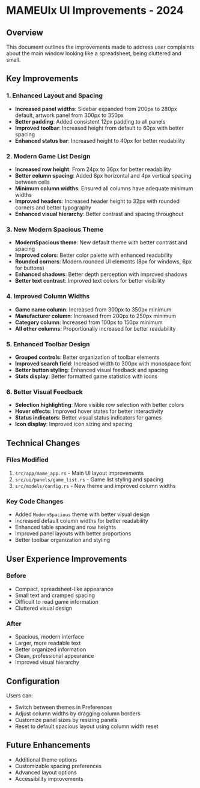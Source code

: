 # MAMEUIx UI Improvements - 2024

## Overview
This document outlines the improvements made to address user complaints about the main window looking like a spreadsheet, being cluttered and small.

## Key Improvements

### 1. Enhanced Layout and Spacing
- **Increased panel widths**: Sidebar expanded from 200px to 280px default, artwork panel from 300px to 350px
- **Better padding**: Added consistent 12px padding to all panels
- **Improved toolbar**: Increased height from default to 60px with better spacing
- **Enhanced status bar**: Increased height to 40px for better readability

### 2. Modern Game List Design
- **Increased row height**: From 24px to 36px for better readability
- **Better column spacing**: Added 8px horizontal and 4px vertical spacing between cells
- **Minimum column widths**: Ensured all columns have adequate minimum widths
- **Improved headers**: Increased header height to 32px with rounded corners and better typography
- **Enhanced visual hierarchy**: Better contrast and spacing throughout

### 3. New Modern Spacious Theme
- **ModernSpacious theme**: New default theme with better contrast and spacing
- **Improved colors**: Better color palette with enhanced readability
- **Rounded corners**: Modern rounded UI elements (8px for windows, 6px for buttons)
- **Enhanced shadows**: Better depth perception with improved shadows
- **Better text contrast**: Improved text colors for better visibility

### 4. Improved Column Widths
- **Game name column**: Increased from 300px to 350px minimum
- **Manufacturer column**: Increased from 200px to 250px minimum
- **Category column**: Increased from 100px to 150px minimum
- **All other columns**: Proportionally increased for better readability

### 5. Enhanced Toolbar Design
- **Grouped controls**: Better organization of toolbar elements
- **Improved search field**: Increased width to 300px with monospace font
- **Better button styling**: Enhanced visual feedback and spacing
- **Stats display**: Better formatted game statistics with icons

### 6. Better Visual Feedback
- **Selection highlighting**: More visible row selection with better colors
- **Hover effects**: Improved hover states for better interactivity
- **Status indicators**: Better visual status indicators for games
- **Icon display**: Improved icon sizing and spacing

## Technical Changes

### Files Modified
1. `src/app/mame_app.rs` - Main UI layout improvements
2. `src/ui/panels/game_list.rs` - Game list styling and spacing
3. `src/models/config.rs` - New theme and improved column widths

### Key Code Changes
- Added `ModernSpacious` theme with better visual design
- Increased default column widths for better readability
- Enhanced table spacing and row heights
- Improved panel layouts with better proportions
- Better toolbar organization and styling

## User Experience Improvements

### Before
- Compact, spreadsheet-like appearance
- Small text and cramped spacing
- Difficult to read game information
- Cluttered visual design

### After
- Spacious, modern interface
- Larger, more readable text
- Better organized information
- Clean, professional appearance
- Improved visual hierarchy

## Configuration
Users can:
- Switch between themes in Preferences
- Adjust column widths by dragging column borders
- Customize panel sizes by resizing panels
- Reset to default spacious layout using column width reset

## Future Enhancements
- Additional theme options
- Customizable spacing preferences
- Advanced layout options
- Accessibility improvements 